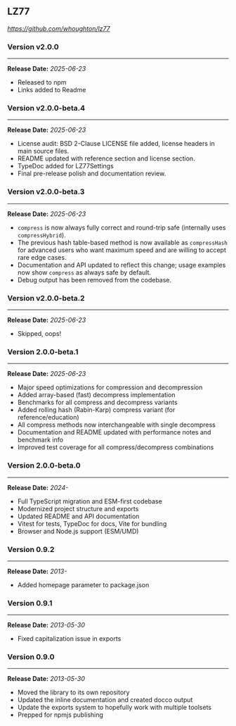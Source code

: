 ## LZ77
*https://github.com/whoughton/lz77*

### Version v2.0.0
***
**Release Date:** _2025-06-23_

- Released to npm
- Links added to Readme

### Version v2.0.0-beta.4
***
**Release Date:** _2025-06-23_

- License audit: BSD 2-Clause LICENSE file added, license headers in main source files.
- README updated with reference section and license section.
- TypeDoc added for LZ77Settings
- Final pre-release polish and documentation review.

### Version v2.0.0-beta.3
***
**Release Date:** _2025-06-23_

- `compress` is now always fully correct and round-trip safe (internally uses `compressHybrid`).
- The previous hash table-based method is now available as `compressHash` for advanced users who want maximum speed and are willing to accept rare edge cases.
- Documentation and API updated to reflect this change; usage examples now show `compress` as always safe by default.
- Debug output has been removed from the codebase.

### Version v2.0.0-beta.2
***
**Release Date:** _2025-06-23_

- Skipped, oops!

### Version 2.0.0-beta.1
***
**Release Date:** _2025-06-23_

* Major speed optimizations for compression and decompression
* Added array-based (fast) decompress implementation
* Benchmarks for all compress and decompress variants
* Added rolling hash (Rabin-Karp) compress variant (for reference/education)
* All compress methods now interchangeable with single decompress
* Documentation and README updated with performance notes and benchmark info
* Improved test coverage for all compress/decompress combinations

### Version 2.0.0-beta.0
***
**Release Date:** _2024-_

* Full TypeScript migration and ESM-first codebase
* Modernized project structure and exports
* Updated README and API documentation
* Vitest for tests, TypeDoc for docs, Vite for bundling
* Browser and Node.js support (ESM/UMD)

### Version 0.9.2
***
**Release Date:** _2013-_  

* Added homepage parameter to package.json


### Version 0.9.1
***
**Release Date:** _2013-05-30_  

* Fixed capitalization issue in exports


### Version 0.9.0
***
**Release Date:** _2013-05-30_  

* Moved the library to its own repository
* Updated the inline documentation and created docco output
* Update the exports system to hopefully work with multiple toolsets
* Prepped for npmjs publishing


